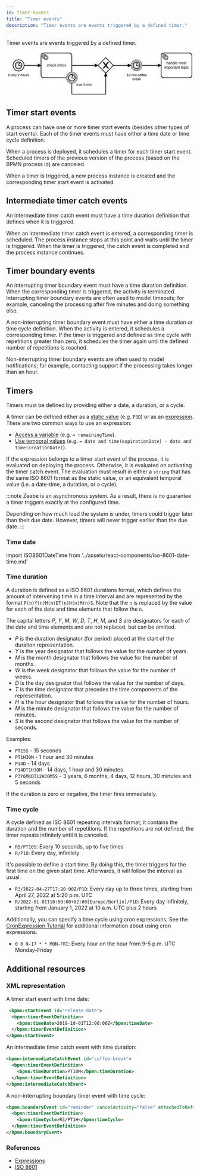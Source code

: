 ```yaml
---
id: timer-events
title: "Timer events"
description: "Timer events are events triggered by a defined timer."
---
```


Timer events are events triggered by a defined timer.

![process](assets/timer-events.png)

## Timer start events

A process can have one or more timer start events (besides other types of start events). Each of the timer events must have either a time date or time cycle definition.

When a process is deployed, it schedules a timer for each timer start event. Scheduled timers of the previous version of the process (based on the BPMN process id) are canceled.

When a timer is triggered, a new process instance is created and the corresponding timer start event is activated.

## Intermediate timer catch events

An intermediate timer catch event must have a time duration definition that defines when it is triggered.

When an intermediate timer catch event is entered, a corresponding timer is scheduled. The process instance stops at this point and waits until the timer is triggered. When the timer is triggered, the catch event is completed and the process instance continues.

## Timer boundary events

An interrupting timer boundary event must have a time duration definition. When the corresponding timer is triggered, the activity is terminated. Interrupting timer boundary events are often used to model timeouts; for example, canceling the processing after five minutes and doing something else.

A non-interrupting timer boundary event must have either a time duration or time cycle definition. When the activity is entered, it schedules a corresponding timer. If the timer is triggered and defined as time cycle with repetitions greater than zero, it schedules the timer again until the defined number of repetitions is reached.

Non-interrupting timer boundary events are often used to model notifications; for example, contacting support if the processing takes longer than an hour.

## Timers

Timers must be defined by providing either a date, a duration, or a cycle.

A timer can be defined either as a [static value](/docs/components/concepts/expressions.md) (e.g. `P3D`) or as an [expression](/components/concepts/expressions.md). There are two common ways to use an expression:

- [Access a variable](/components/concepts/expressions.md#access-variables) (e.g. `= remainingTime`).
- [Use temporal values](/components/concepts/expressions.md#temporal-expressions) (e.g. `= date and time(expirationDate) - date and time(creationDate)`).

If the expression belongs to a timer start event of the process, it is evaluated on deploying the process. Otherwise, it is evaluated on activating the timer catch event. The evaluation must result in either a `string` that has the same ISO 8601 format as the static value, or an equivalent temporal value (i.e. a date-time, a duration, or a cycle).

:::note
Zeebe is an asynchronous system. As a result, there is no guarantee a timer triggers exactly at the configured time.

Depending on how much load the system is under, timers could trigger later than their due date. However, timers will never trigger earlier than the due date.
:::

### Time date

import ISO8601DateTime from '../assets/react-components/iso-8601-date-time.md'

<ISO8601DateTime/>

### Time duration

A duration is defined as a ISO 8601 durations format, which defines the amount of intervening time in a time interval and are represented by the format `P(n)Y(n)M(n)DT(n)H(n)M(n)S`. Note that the `n` is replaced by the value for each of the date and time elements that follow the `n`.

The capital letters _P_, _Y_, _M_, _W_, _D_, _T_, _H_, _M_, and _S_ are designators for each of the date and time elements and are not replaced, but can be omitted.

- _P_ is the duration designator (for period) placed at the start of the duration representation.
- _Y_ is the year designator that follows the value for the number of years.
- _M_ is the month designator that follows the value for the number of months.
- _W_ is the week designator that follows the value for the number of weeks.
- _D_ is the day designator that follows the value for the number of days.
- _T_ is the time designator that precedes the time components of the representation.
- _H_ is the hour designator that follows the value for the number of hours.
- _M_ is the minute designator that follows the value for the number of minutes.
- _S_ is the second designator that follows the value for the number of seconds.

Examples:

- `PT15S` - 15 seconds
- `PT1H30M` - 1 hour and 30 minutes
- `P14D` - 14 days
- `P14DT1H30M` - 14 days, 1 hour and 30 minutes
- `P3Y6M4DT12H30M5S` - 3 years, 6 months, 4 days, 12 hours, 30 minutes and 5 seconds

If the duration is zero or negative, the timer fires immediately.

### Time cycle

A cycle defined as ISO 8601 repeating intervals format; it contains the duration and the number of repetitions. If the repetitions are not defined, the timer repeats infinitely until it is canceled.

- `R5/PT10S`: Every 10 seconds, up to five times
- `R/P1D`: Every day, infinitely

It's possible to define a start time. By doing this, the timer triggers for the first time on the given start time. Afterwards, it will follow the interval as usual.

- `R3/2022-04-27T17:20:00Z/P1D`: Every day up to three times, starting from April 27, 2022 at 5:20 p.m. UTC
- `R/2022-01-01T10:00:00+02:00[Europe/Berlin]/P1D`: Every day infinitely, starting from January 1, 2022 at 10 a.m. UTC plus 2 hours

Additionally, you can specify a time cycle using cron expressions. See the [CronExpression Tutorial](https://spring.io/blog/2020/11/10/new-in-spring-5-3-improved-cron-expressions) for additional information about using cron expressions.

- `0 0 9-17 * * MON-FRI`: Every hour on the hour from 9-5 p.m. UTC Monday-Friday

## Additional resources

### XML representation

A timer start event with time date:

```xml
 <bpmn:startEvent id="release-date">
  <bpmn:timerEventDefinition>
    <bpmn:timeDate>2019-10-01T12:00:00Z</bpmn:timeDate>
  </bpmn:timerEventDefinition>
</bpmn:startEvent>
```

An intermediate timer catch event with time duration:

```xml
<bpmn:intermediateCatchEvent id="coffee-break">
  <bpmn:timerEventDefinition>
    <bpmn:timeDuration>PT10M</bpmn:timeDuration>
  </bpmn:timerEventDefinition>
</bpmn:intermediateCatchEvent>
```

A non-interrupting boundary timer event with time cycle:

```xml
<bpmn:boundaryEvent id="reminder" cancelActivity="false" attachedToRef="process-order">
  <bpmn:timerEventDefinition>
    <bpmn:timeCycle>R3/PT1H</bpmn:timeCycle>
  </bpmn:timerEventDefinition>
</bpmn:boundaryEvent>
```

### References

- [Expressions](/components/concepts/expressions.md)
- [ISO 8601](https://en.wikipedia.org/wiki/ISO_8601)

